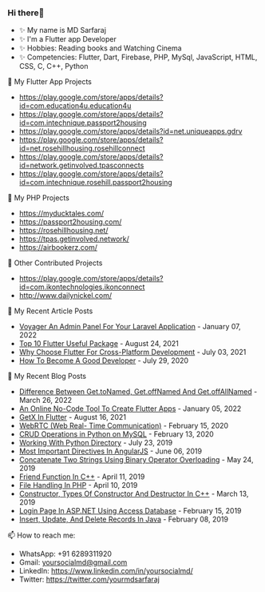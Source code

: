 ### Hi there👋
- ✨ My name is MD Sarfaraj
- ✨ I'm a Flutter app Developer
- ✨ Hobbies: Reading books and Watching Cinema
- ✨ Competencies: Flutter, Dart, Firebase, PHP, MySql, JavaScript, HTML, CSS, C, C++, Python

🌱 My Flutter App Projects
- https://play.google.com/store/apps/details?id=com.education4u.education4u
- https://play.google.com/store/apps/details?id=com.intechnique.passport2housing
- https://play.google.com/store/apps/details?id=net.uniqueapps.gdrv
- https://play.google.com/store/apps/details?id=net.rosehillhousing.rosehillconnect
- https://play.google.com/store/apps/details?id=network.getinvolved.tpasconnects
- https://play.google.com/store/apps/details?id=com.intechnique.rosehill.passport2housing

🌱 My PHP Projects
- https://myducktales.com/
- https://passport2housing.com/
- https://rosehillhousing.net/
- https://tpas.getinvolved.network/
- https://airbookerz.com/

🌱 Other Contributed Projects
- https://play.google.com/store/apps/details?id=com.ikontechnologies.ikonconnect
- http://www.dailynickel.com/

📜 My Recent Article Posts
- [Voyager An Admin Panel For Your Laravel Application](https://www.c-sharpcorner.com/article/voyager-an-admin-panel-for-your-laravel-application/) - January 07, 2022
- [Top 10 Flutter Useful Package](https://www.c-sharpcorner.com/article/top-10-useful-flutter-package/) -  August 24, 2021
- [Why Choose Flutter For Cross-Platform Development](https://www.c-sharpcorner.com/article/why-choose-flutter-for-cross-platform-development/) - July 03, 2021
- [How To Become A Good Developer](https://www.c-sharpcorner.com/article/how-to-become-a-good-developer/) - July 29, 2020

📜 My Recent Blog Posts
- [Difference Between Get.toNamed, Get.offNamed And Get.offAllNamed](https://www.c-sharpcorner.com/blogs/difference-between-gettonamed-getoffnamed-and-getoffallnamed) - March 26, 2022
- [An Online No-Code Tool To Create Flutter Apps](https://www.c-sharpcorner.com/blogs/an-online-nocode-tool-to-create-flutter-apps) - January 05, 2022
- [GetX In Flutter](https://www.c-sharpcorner.com/blogs/getx-in-flutter) - August 16, 2021
- [WebRTC (Web Real- Time Communication)](https://www.c-sharpcorner.com/blogs/webrtc-web-real-time-communication) - February 15, 2020
- [CRUD Operations in Python on MySQL](https://www.c-sharpcorner.com/blogs/crud-operations-in-python-using-mysql-database) - February 13, 2020
- [Working With Python Directory](https://www.c-sharpcorner.com/blogs/directory-management-in-python) - July 23, 2019
- [Most Important Directives In AngularJS](https://www.c-sharpcorner.com/blogs/some-most-important-directive-in-angularjs) - June 06, 2019
- [Concatenate Two Strings Using Binary Operator Overloading](https://www.c-sharpcorner.com/blogs/concatenate-two-string-using-binary-operator-overloading) - May 24, 2019
- [Friend Function In C++](https://www.c-sharpcorner.com/blogs/friend-function-in-cpp) - April 11, 2019
- [File Handling In PHP](https://www.c-sharpcorner.com/blogs/file-handling-in-php) - April 10, 2019
- [Constructor, Types Of Constructor And Destructor In C++](https://www.c-sharpcorner.com/blogs/constructor-types-of-constructor-and-destructor-in-cpp) - March 13, 2019
- [Login Page In ASP.NET Using Access Database](https://www.c-sharpcorner.com/blogs/log-in-page-in-asp-net-using-access-database) - February 15, 2019
- [Insert, Update, And Delete Records In Java](https://www.c-sharpcorner.com/blogs/insertupdate-and-delete-record-in-java) - February 08, 2019

📫 How to reach me:
- WhatsApp: +91 6289311920
- Gmail: yoursocialmd@gmail.com
- LinkedIn: https://www.linkedin.com/in/yoursocialmd/
- Twitter: https://twitter.com/yourmdsarfaraj
